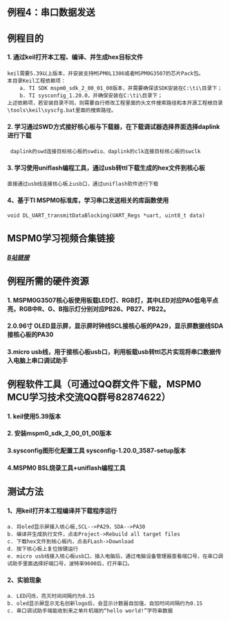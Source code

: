 ## 例程4：串口数据发送

## 例程目的
#### 1. 通过keil打开本工程、编译、并生成hex目标文件

```
keil需要5.39以上版本，并安装支持MSPM0L1306或者MSPM0G3507的芯片Pack包。  
本目录Keil工程依赖项：  
	a. TI SDK mspm0_sdk_2_00_01_00版本，并需要确保该SDK安装在C:\ti\目录下；  
	b. TI sysconfig_1.20.0，并确保安装在C:\ti\目录下；  
上述依赖项，若安装目录不同，则需要自行修改工程里面的头文件搜索路径和本开源工程根目录\tools\keil\syscfg.bat里面的搜索路径。  
```

#### 2. 学习通过SWD方式接好核心板与下载器，在下载调试器选择界面选择daplink进行下载

```
 daplink的swd连接目标核心板的swdio、daplink的clk连接目标核心板的swclk
```

#### 3. 学习使用uniflash编程工具，通过usb转ttl下载生成的hex文件到核心板
	直接通过usb线连接核心板上usb口，通过uniflash软件进行下载

#### 4、基于TI MSPM0标准库，学习串口发送相关的库函数使用

```
void DL_UART_transmitDataBlocking(UART_Regs *uart, uint8_t data)
```



## MSPM0学习视频合集链接

##### [B站链接](https://www.bilibili.com/video/BV1Ei421Q7n9/)



## 例程所需的硬件资源
#### 1. MSPM0G3507核心板使用板载LED灯、RGB灯，其中LED对应PA0低电平点亮，RGB中R、G、B指示灯分别对应PB26、PB27、PB22。

#### 2.0.96寸 OLED显示屏，显示屏时钟线SCL接核心板的PA29，显示屏数据线SDA接核心板的PA30

#### 3.micro usb线，用于接核心板usb口，利用板载usb转ttl芯片实现将串口数据传入电脑上串口调试助手



## 例程软件工具（可通过QQ群文件下载，MSPM0 MCU学习技术交流QQ群号82874622）
#### 1. keil使用5.39版本
#### 2. 安装mspm0_sdk_2_00_01_00版本

#### 3.sysconfig图形化配置工具 sysconfig-1.20.0_3587-setup版本

#### 4.MSPM0 BSL烧录工具+uniflash编程工具



## 测试方法
#### 1、用keil打开本工程编译并下载程序运行
    a. 将oled显示屏接入核心板,SCL-->PA29，SDA-->PA30
    b. 编译并生成执行文件，点击Project->Rebuild all target files  
    c. 下载hex文件到核心板内，点击FLash->Download
    d. 按下核心板上复位按键运行
    e. micro usb线接入核心板usb口，插入电脑后，通过电脑设备管理器查看端口号，在串口调试助手里面选择好端口号，波特率9600后，打开串口。
#### 2、实验现象

```
a. LED闪烁，亮灭时间间隔约为0.1S
b. oled显示屏显示无名创新logo后，会显示计数器自加值，自加时间间隔约为0.1S
c. 串口调试助手端能收到来之单片机端的“hello world!”字符串数据
```

